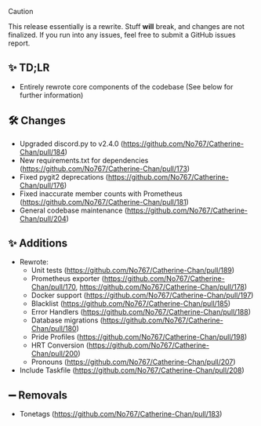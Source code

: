 > [!CAUTION]
> This release essentially is a rewrite. Stuff **will** break, and changes are not finalized.
> If you run into any issues, feel free to submit a GitHub issues report.

## ✨ TD;LR

- Entirely rewrote core components of the codebase (See below for further information)

## 🛠️ Changes

- Upgraded discord.py to v2.4.0 (https://github.com/No767/Catherine-Chan/pull/184)
- New requirements.txt for dependencies (https://github.com/No767/Catherine-Chan/pull/173)
- Fixed pygit2 deprecations (https://github.com/No767/Catherine-Chan/pull/176)
- Fixed inaccurate member counts with Prometheus (https://github.com/No767/Catherine-Chan/pull/181)
- General codebase maintenance (https://github.com/No767/Catherine-Chan/pull/204)

## ✨ Additions

- Rewrote:
  - Unit tests (https://github.com/No767/Catherine-Chan/pull/189)
  - Prometheus exporter (https://github.com/No767/Catherine-Chan/pull/170, https://github.com/No767/Catherine-Chan/pull/178)
  - Docker support (https://github.com/No767/Catherine-Chan/pull/197)
  - Blacklist (https://github.com/No767/Catherine-Chan/pull/185)
  - Error Handlers (https://github.com/No767/Catherine-Chan/pull/188)
  - Database migrations (https://github.com/No767/Catherine-Chan/pull/180)
  - Pride Profiles (https://github.com/No767/Catherine-Chan/pull/198)
  - HRT Conversion (https://github.com/No767/Catherine-Chan/pull/200)
  - Pronouns (https://github.com/No767/Catherine-Chan/pull/207)
- Include Taskfile (https://github.com/No767/Catherine-Chan/pull/208)

## ➖ Removals

- Tonetags (https://github.com/No767/Catherine-Chan/pull/183)
